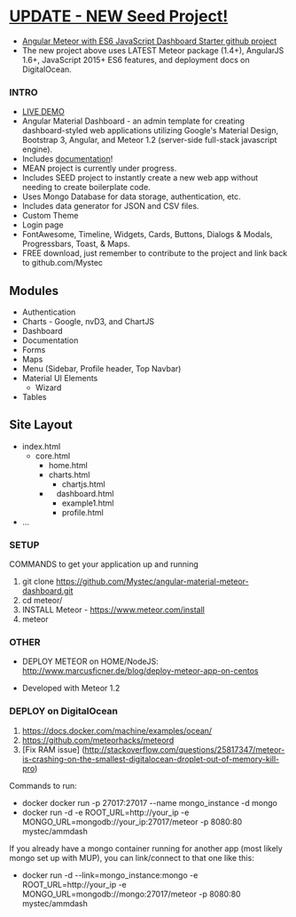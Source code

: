 # [UPDATE - NEW Seed Project!](https://github.com/MileanCo/angular-meteor-es6-dashboard-seed/)
* [Angular Meteor with ES6 JavaScript Dashboard Starter github project](https://github.com/MileanCo/angular-meteor-es6-dashboard-seed/)
* The new project above uses LATEST Meteor package (1.4+), AngularJS 1.6+, JavaScript 2015+ ES6 features, and deployment docs on DigitalOcean.

### INTRO
* [LIVE DEMO](http://milean.co:8080)
* Angular Material Dashboard - an admin template for creating dashboard-styled web applications utilizing Google's Material Design, Bootstrap 3, Angular, and Meteor 1.2 (server-side full-stack javascript engine).
* Includes [documentation](http://milean.co:8080/documentation)!
* MEAN project is currently under progress.
* Includes SEED project to instantly create a new web app without needing to create boilerplate code.
* Uses Mongo Database for data storage, authentication, etc.
* Includes data generator for JSON and CSV files.
* Custom Theme
* Login page
* FontAwesome, Timeline, Widgets, Cards, Buttons, Dialogs & Modals, Progressbars, Toast, & Maps.  
* FREE download, just remember to contribute to the project and link back to github.com/Mystec

## Modules
* Authentication
* Charts - Google, nvD3, and ChartJS
* Dashboard
* Documentation
* Forms
* Maps
* Menu (Sidebar, Profile header, Top Navbar)
* Material UI Elements
  * Wizard
* Tables

## Site Layout
* index.html
  * core.html
    * home.html
    * charts.html
      * chartjs.html
    *  dashboard.html
      * example1.html
      * profile.html
* ...



### SETUP
COMMANDS to get your application up and running

1. git clone https://github.com/Mystec/angular-material-meteor-dashboard.git
2. cd meteor/
3. INSTALL Meteor - https://www.meteor.com/install
4. meteor


### OTHER
* DEPLOY METEOR on HOME/NodeJS:
	http://www.marcusficner.de/blog/deploy-meteor-app-on-centos

* Developed with Meteor 1.2



### DEPLOY on DigitalOcean
1. https://docs.docker.com/machine/examples/ocean/
2. https://github.com/meteorhacks/meteord
3. [Fix RAM issue] (http://stackoverflow.com/questions/25817347/meteor-is-crashing-on-the-smallest-digitalocean-droplet-out-of-memory-kill-pro)

Commands to run:
* docker docker run -p 27017:27017 --name mongo_instance -d mongo
* docker run -d -e ROOT_URL=http://your_ip -e MONGO_URL=mongodb://your_ip:27017/meteor -p 8080:80 mystec/ammdash

If you already have a mongo container running for another app (most likely mongo set up with MUP), you can link/connect to that one like this:
* docker run -d --link=mongo_instance:mongo -e ROOT_URL=http://your_ip -e MONGO_URL=mongodb://mongo:27017/meteor -p 8080:80 mystec/ammdash
